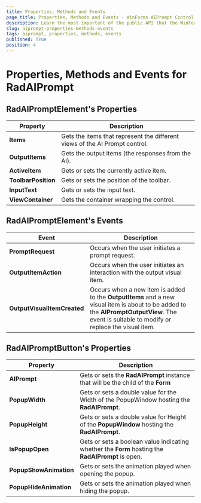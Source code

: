 ```yaml
---
title: Properties, Methods and Events
page_title: Properties, Methods and Events - WinForms AIPrompt Control
description: Learn the most important of the public API that the WinForms AIPrompt offers.
slug: aiprompt-properties-methods-events
tags: aiprompt, properties, methods, events
published: True
position: 4 
---
```


# Properties, Methods and Events for RadAIPrompt

## RadAIPromptElement's Properties

|Property|Description|
|----|----|
|**Items**|Gets the items that represent the different views of the AI Prompt control.|
|**OutputItems**|Gets the output items (the responses from the AI).|
|**ActiveItem**|Gets or sets the currently active item.|
|**ToolbarPosition**|Gets or sets the position of the toolbar.|
|**InputText**|Gets or sets the input text.|
|**ViewContainer**|Gets the container wrapping the control.|

## RadAIPromptElement's Events

|Event|Description|
|----|----|
|**PromptRequest**|Occurs when the user initiates a prompt request.|
|**OutputItemAction**|Occurs when the user initiates an interaction with the output visual item.|
|**OutputVisualItemCreated**|Occurs when a new item is added to the **OutputItems** and a new visual item is about to be added to the **AIPromptOutputView**. The event is suitable to modify or replace the visual item.|

## RadAIPromptButton's Properties

|Property|Description|
|----|----|
|**AIPrompt**|Gets or sets the **RadAIPrompt** instance that will be the child of the **Form**|
|**PopupWidth**|Gets or sets a double value for the Width of the PopupWindow hosting the **RadAIPrompt**.|
|**PopupHeight**|Gets or sets a double value for Height of the **PopupWindow** hosting the **RadAIPrompt**.|
|**IsPopupOpen**|Gets or sets a boolean value indicating whether the **Form** hosting the **RadAIPrompt** is open.|
|**PopupShowAnimation**|Gets or sets the animation played when opening the popup.|
|**PopupHideAnimation**|Gets or sets the animation played when hiding the popup.|


